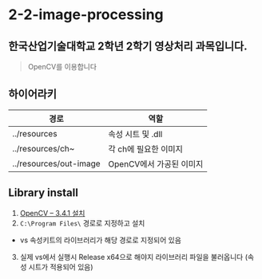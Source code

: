 # 2-2-image-processing

## 한국산업기술대학교 2학년 2학기 영상처리 과목입니다.

> OpenCV를 이용합니다

## 하이어라키

| 경로 | 역할 |
| --- | --- |
| ../resources | 속성 시트 및 .dll |
| ../resources/ch~ | 각 ch에 필요한 이미지 |
| ../resources/out-image | OpenCV에서 가공된 이미지 |

## Library install

1. [OpenCV – 3.4.1 설치](https://sourceforge.net/projects/opencvlibrary/files/opencv-win/3.4.1/opencv-3.4.1-vc14_vc15.exe/download)
2. ```C:\Program Files\``` 경로로 지정하고 설치
  - vs 속성키트의 라이브러리가 해당 경로로 지정되어 있음
3. 실제 vs에서 실행시 Release x64으로 해야지 라이브러리 파일을 불러옵니다 (속성 시트가 적용되어 있음)
